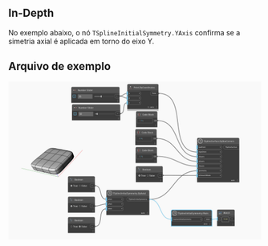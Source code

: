 ## In-Depth
No exemplo abaixo, o nó `TSplineInitialSymmetry.YAxis` confirma se a simetria axial é aplicada em torno do eixo Y.

## Arquivo de exemplo

![Example](./Autodesk.DesignScript.Geometry.TSpline.TSplineInitialSymmetry.YAxis_img.jpg)
